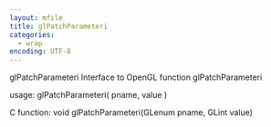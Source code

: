 ```yaml
---
layout: mfile
title: glPatchParameteri
categories:
  - wrap
encoding: UTF-8
---
```


glPatchParameteri  Interface to OpenGL function glPatchParameteri

usage:  glPatchParameteri( pname, value )

C function:  void glPatchParameteri(GLenum pname, GLint value)